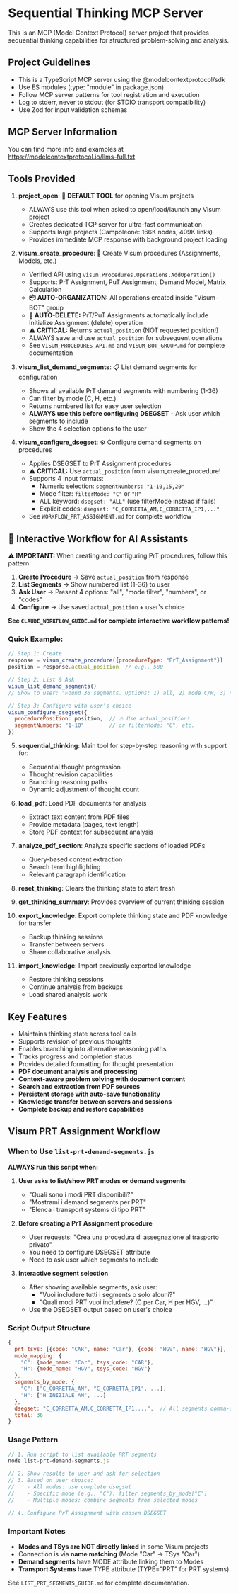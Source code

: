 <!-- Use this file to provide workspace-specific custom instructions to Copilot. For more details, visit https://code.visualstudio.com/docs/copilot/copilot-customization#_use-a-githubcopilotinstructionsmd-file -->

# Sequential Thinking MCP Server

This is an MCP (Model Context Protocol) server project that provides sequential thinking capabilities for structured problem-solving and analysis.

## Project Guidelines

- This is a TypeScript MCP server using the @modelcontextprotocol/sdk
- Use ES modules (type: "module" in package.json)
- Follow MCP server patterns for tool registration and execution
- Log to stderr, never to stdout (for STDIO transport compatibility)
- Use Zod for input validation schemas

## MCP Server Information

You can find more info and examples at https://modelcontextprotocol.io/llms-full.txt

## Tools Provided

1. **project_open**: 🚀 **DEFAULT TOOL** for opening Visum projects
   - ALWAYS use this tool when asked to open/load/launch any Visum project
   - Creates dedicated TCP server for ultra-fast communication
   - Supports large projects (Campoleone: 166K nodes, 409K links)
   - Provides immediate MCP response with background project loading

2. **visum_create_procedure**: 🎯 Create Visum procedures (Assignments, Models, etc.)
   - Verified API using `visum.Procedures.Operations.AddOperation()`
   - Supports: PrT Assignment, PuT Assignment, Demand Model, Matrix Calculation
   - **📦 AUTO-ORGANIZATION:** All operations created inside "Visum-BOT" group
   - **🔄 AUTO-DELETE:** PrT/PuT Assignments automatically include Initialize Assignment (delete) operation
   - **⚠️ CRITICAL:** Returns `actual_position` (NOT requested position!)
   - ALWAYS save and use `actual_position` for subsequent operations
   - See `VISUM_PROCEDURES_API.md` and `VISUM_BOT_GROUP.md` for complete documentation

3. **visum_list_demand_segments**: 📋 List demand segments for configuration
   - Shows all available PrT demand segments with numbering (1-36)
   - Can filter by mode (C, H, etc.)
   - Returns numbered list for easy user selection
   - **ALWAYS use this before configuring DSEGSET** - Ask user which segments to include
   - Show the 4 selection options to the user

4. **visum_configure_dsegset**: ⚙️ Configure demand segments on procedures
   - Applies DSEGSET to PrT Assignment procedures
   - **⚠️ CRITICAL:** Use `actual_position` from visum_create_procedure!
   - Supports 4 input formats:
     * Numeric selection: `segmentNumbers: "1-10,15,20"`
     * Mode filter: `filterMode: "C"` or `"H"`
     * ALL keyword: `dsegset: "ALL"` (use filterMode instead if fails)
     * Explicit codes: `dsegset: "C_CORRETTA_AM,C_CORRETTA_IP1,..."`
   - See `WORKFLOW_PRT_ASSIGNMENT.md` for complete workflow

## 🤖 Interactive Workflow for AI Assistants

**⚠️ IMPORTANT:** When creating and configuring PrT procedures, follow this pattern:

1. **Create Procedure** → Save `actual_position` from response
2. **List Segments** → Show numbered list (1-36) to user
3. **Ask User** → Present 4 options: "all", "mode filter", "numbers", or "codes"
4. **Configure** → Use saved `actual_position` + user's choice

**See `CLAUDE_WORKFLOW_GUIDE.md` for complete interactive workflow patterns!**

### Quick Example:
```javascript
// Step 1: Create
response = visum_create_procedure({procedureType: "PrT_Assignment"})
position = response.actual_position  // e.g., 580

// Step 2: List & Ask
visum_list_demand_segments()
// Show to user: "Found 36 segments. Options: 1) all, 2) mode C/H, 3) numbers 1-10, 4) codes"

// Step 3: Configure with user's choice
visum_configure_dsegset({
  procedurePosition: position,  // ⚠️ Use actual_position!
  segmentNumbers: "1-10"        // or filterMode: "C", etc.
})
```

5. **sequential_thinking**: Main tool for step-by-step reasoning with support for:
   - Sequential thought progression
   - Thought revision capabilities
   - Branching reasoning paths
   - Dynamic adjustment of thought count
   
3. **load_pdf**: Load PDF documents for analysis
   - Extract text content from PDF files
   - Provide metadata (pages, text length)
   - Store PDF context for subsequent analysis
   
3. **analyze_pdf_section**: Analyze specific sections of loaded PDFs
   - Query-based content extraction
   - Search term highlighting
   - Relevant paragraph identification
   
4. **reset_thinking**: Clears the thinking state to start fresh

5. **get_thinking_summary**: Provides overview of current thinking session

6. **export_knowledge**: Export complete thinking state and PDF knowledge for transfer
   - Backup thinking sessions
   - Transfer between servers
   - Share collaborative analysis

7. **import_knowledge**: Import previously exported knowledge
   - Restore thinking sessions
   - Continue analysis from backups
   - Load shared analysis work

## Key Features

- Maintains thinking state across tool calls
- Supports revision of previous thoughts
- Enables branching into alternative reasoning paths
- Tracks progress and completion status
- Provides detailed formatting for thought presentation
- **PDF document analysis and processing**
- **Context-aware problem solving with document content**
- **Search and extraction from PDF sources**
- **Persistent storage with auto-save functionality**
- **Knowledge transfer between servers and sessions**
- **Complete backup and restore capabilities**

## Visum PRT Assignment Workflow

### When to Use `list-prt-demand-segments.js`

**ALWAYS run this script when:**

1. **User asks to list/show PRT modes or demand segments**
   - "Quali sono i modi PRT disponibili?"
   - "Mostrami i demand segments per PRT"
   - "Elenca i transport systems di tipo PRT"

2. **Before creating a PrT Assignment procedure**
   - User requests: "Crea una procedura di assegnazione al trasporto privato"
   - You need to configure DSEGSET attribute
   - Need to ask user which segments to include

3. **Interactive segment selection**
   - After showing available segments, ask user:
     - "Vuoi includere tutti i segments o solo alcuni?"
     - "Quali modi PRT vuoi includere? (C per Car, H per HGV, ...)"
   - Use the DSEGSET output based on user's choice

### Script Output Structure

```javascript
{
  prt_tsys: [{code: "CAR", name: "Car"}, {code: "HGV", name: "HGV"}],
  mode_mapping: {
    "C": {mode_name: "Car", tsys_code: "CAR"},
    "H": {mode_name: "HGV", tsys_code: "HGV"}
  },
  segments_by_mode: {
    "C": ["C_CORRETTA_AM", "C_CORRETTA_IP1", ...],
    "H": ["H_INIZIALE_AM", ...]
  },
  dsegset: "C_CORRETTA_AM,C_CORRETTA_IP1,...",  // All segments comma-separated
  total: 36
}
```

### Usage Pattern

```javascript
// 1. Run script to list available PRT segments
node list-prt-demand-segments.js

// 2. Show results to user and ask for selection
// 3. Based on user choice:
//    - All modes: use complete dsegset
//    - Specific mode (e.g., "C"): filter segments_by_mode["C"]
//    - Multiple modes: combine segments from selected modes

// 4. Configure PrT Assignment with chosen DSEGSET
```

### Important Notes

- **Modes and TSys are NOT directly linked** in some Visum projects
- Connection is via **name matching** (Mode "Car" → TSys "Car")
- **Demand segments** have MODE attribute linking them to Modes
- **Transport Systems** have TYPE attribute (TYPE="PRT" for PRT systems)

See `LIST_PRT_SEGMENTS_GUIDE.md` for complete documentation.
